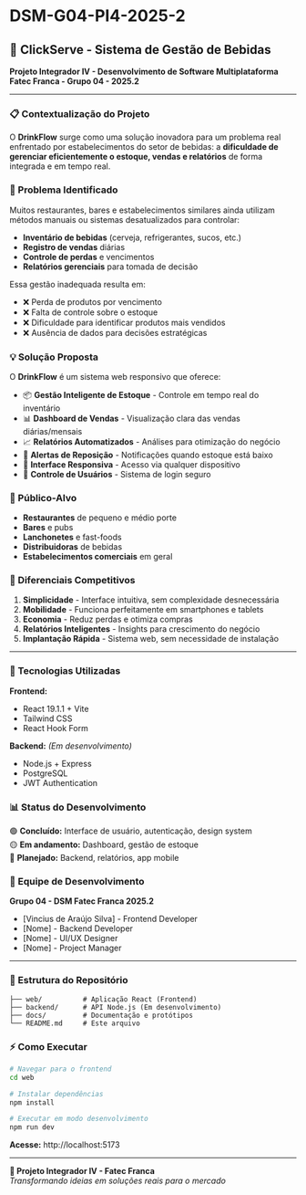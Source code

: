 # DSM-G04-PI4-2025-2

## 🍺 ClickServe - Sistema de Gestão de Bebidas

**Projeto Integrador IV - Desenvolvimento de Software Multiplataforma**  
**Fatec Franca - Grupo 04 - 2025.2**

---

### 📋 Contextualização do Projeto

O **DrinkFlow** surge como uma solução inovadora para um problema real enfrentado por estabelecimentos do setor de bebidas: a **dificuldade de gerenciar eficientemente o estoque, vendas e relatórios** de forma integrada e em tempo real.

### 🎯 Problema Identificado

Muitos restaurantes, bares e estabelecimentos similares ainda utilizam métodos manuais ou sistemas desatualizados para controlar:
- **Inventário de bebidas** (cerveja, refrigerantes, sucos, etc.)
- **Registro de vendas** diárias
- **Controle de perdas** e vencimentos
- **Relatórios gerenciais** para tomada de decisão

Essa gestão inadequada resulta em:
- ❌ Perda de produtos por vencimento
- ❌ Falta de controle sobre o estoque
- ❌ Dificuldade para identificar produtos mais vendidos
- ❌ Ausência de dados para decisões estratégicas

### 💡 Solução Proposta

O **DrinkFlow** é um sistema web responsivo que oferece:

- 📦 **Gestão Inteligente de Estoque** - Controle em tempo real do inventário
- 📊 **Dashboard de Vendas** - Visualização clara das vendas diárias/mensais
- 📈 **Relatórios Automatizados** - Análises para otimização do negócio
- 🔄 **Alertas de Reposição** - Notificações quando estoque está baixo
- 📱 **Interface Responsiva** - Acesso via qualquer dispositivo
- 👤 **Controle de Usuários** - Sistema de login seguro

### 🏢 Público-Alvo

- **Restaurantes** de pequeno e médio porte
- **Bares** e pubs
- **Lanchonetes** e fast-foods
- **Distribuidoras** de bebidas
- **Estabelecimentos comerciais** em geral

### 🚀 Diferenciais Competitivos

1. **Simplicidade** - Interface intuitiva, sem complexidade desnecessária
2. **Mobilidade** - Funciona perfeitamente em smartphones e tablets
3. **Economia** - Reduz perdas e otimiza compras
4. **Relatórios Inteligentes** - Insights para crescimento do negócio
5. **Implantação Rápida** - Sistema web, sem necessidade de instalação

---

### 🔧 Tecnologias Utilizadas

**Frontend:**
- React 19.1.1 + Vite
- Tailwind CSS
- React Hook Form

**Backend:** *(Em desenvolvimento)*
- Node.js + Express
- PostgreSQL
- JWT Authentication

### 📊 Status do Desenvolvimento

🟢 **Concluído:** Interface de usuário, autenticação, design system  
🟡 **Em andamento:** Dashboard, gestão de estoque  
🔴 **Planejado:** Backend, relatórios, app mobile

### 👥 Equipe de Desenvolvimento

**Grupo 04 - DSM Fatec Franca 2025.2**
- [Vincius de Araújo Silva] - Frontend Developer
- [Nome] - Backend Developer  
- [Nome] - UI/UX Designer
- [Nome] - Project Manager

---

### 📁 Estrutura do Repositório

```
├── web/          # Aplicação React (Frontend)
├── backend/      # API Node.js (Em desenvolvimento)
├── docs/         # Documentação e protótipos
└── README.md     # Este arquivo
```

### ⚡ Como Executar

```bash
# Navegar para o frontend
cd web

# Instalar dependências
npm install

# Executar em modo desenvolvimento
npm run dev
```

**Acesse:** http://localhost:5173

---

**💼 Projeto Integrador IV - Fatec Franca**  
*Transformando ideias em soluções reais para o mercado*
